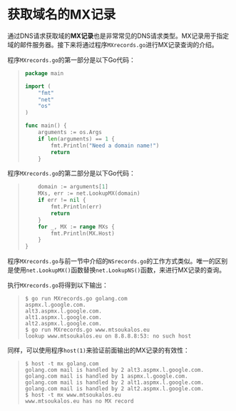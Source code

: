 # **获取域名的MX记录**

通过DNS请求获取域的**MX记录**也是非常常见的DNS请求类型。MX记录用于指定域的邮件服务器。接下来将通过程序```MXrecords.go```进行MX记录查询的介绍。

程序```MXrecords.go```的第一部分是以下Go代码：

> ```go
> package main
> 
> import (
>     "fmt"
>     "net"
>     "os"
> )
> 
> func main() {
>     arguments := os.Args
>     if len(arguments) == 1 {
>         fmt.Println("Need a domain name!")
>         return
>     }
> ```

程序```MXrecords.go```的第二部分是以下Go代码：

> ```go
>     domain := arguments[1]
>     MXs, err := net.LookupMX(domain)
>     if err != nil {
>         fmt.Println(err)
>         return
>     }
>     for _, MX := range MXs {
>         fmt.Println(MX.Host)
>     }
> }
> ```

程序```MXrecords.go```与前一节中介绍的```NSrecords.go```的工作方式类似。唯一的区别是使用```net.LookupMX()```函数替换```net.LookupNS()```函数，来进行MX记录的查询。

执行```MXrecords.go```将得到以下输出：

> ```shell
> $ go run MXrecords.go golang.com
> aspmx.l.google.com.
> alt3.aspmx.l.google.com.
> alt1.aspmx.l.google.com.
> alt2.aspmx.l.google.com.
> $ go run MXrecords.go www.mtsoukalos.eu
> lookup www.mtsoukalos.eu on 8.8.8.8:53: no such host
> ```

同样，可以使用程序```host(1)```来验证前面输出的MX记录的有效性：

> ```shell
> $ host -t mx golang.com
> golang.com mail is handled by 2 alt3.aspmx.l.google.com.
> golang.com mail is handled by 1 aspmx.l.google.com.
> golang.com mail is handled by 2 alt1.aspmx.l.google.com.
> golang.com mail is handled by 2 alt2.aspmx.l.google.com.
> $ host -t mx www.mtsoukalos.eu
> www.mtsoukalos.eu has no MX record
> ```